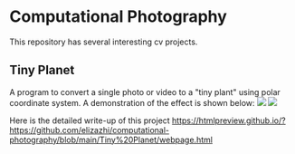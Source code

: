 # Computational Photography
This repository has several interesting cv projects. 

## Tiny Planet
A program to convert a single photo or video to a "tiny plant" using polar coordinate system. A demonstration of the effect is shown below:
![](images/https://cloud.githubusercontent.com/assets/11666005/11861641/3fae4f96-a450-11e5-988c-614d520c0c0f.jpg?raw=true)
![](images/https://i.vimeocdn.com/video/547827502.webp?mw=600&mh=527&q=70?raw=true)


Here is the detailed write-up of this project
https://htmlpreview.github.io/?https://github.com/elizazhi/computational-photography/blob/main/Tiny%20Planet/webpage.html
